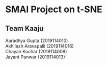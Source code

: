 # SMAI Project on t-SNE

## Team Kaaju  
Aaradhya Gupta (2019114010)  
Akhilesh Aravapalli (2019114016)  
Chayan Kochar (2019114008)  
Jayant Panwar (2019114013)
